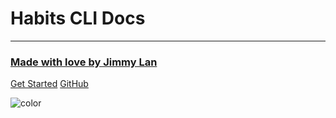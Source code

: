 # Habits CLI Docs

---

### [Made with love by Jimmy Lan](https://github.com/lanyanxiang/habits-cli)

[Get Started](README.md)
[GitHub](https://github.com/lanyanxiang/habits-cli)

<!-- background color -->

![color](#f0f0f0)
